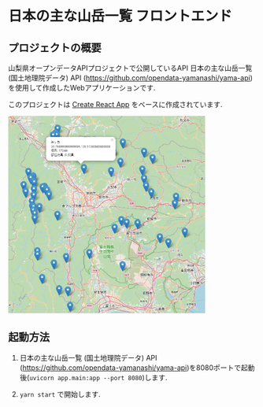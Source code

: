 # 日本の主な山岳一覧 フロントエンド

## プロジェクトの概要


山梨県オープンデータAPIプロジェクトで公開しているAPI
日本の主な山岳一覧 (国土地理院データ) API (https://github.com/opendata-yamanashi/yama-api)
を使用して作成したWebアプリケーションです.

このプロジェクトは [Create React App](https://github.com/facebook/create-react-app)
をベースに作成されています.

<img src="docs/app.png" alt="メイン画面" width="400"/>

## 起動方法


1. 日本の主な山岳一覧 (国土地理院データ) API (https://github.com/opendata-yamanashi/yama-api)を8080ポートで起動後(`uvicorn app.main:app --port 8080`)します.

2. `yarn start` で開始します.

